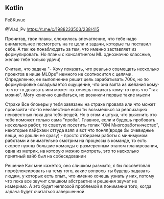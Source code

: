 ## Kotlin

Fe8Kuvuc

@Vlad_Pv
https://t.me/c/1988233503/238/415

Прочитав, твои планы, сложилось впечатление, что тебе надо внимательнее посмотреть на те цели и задачи, которые ты поставил себе. А так же понаблюдать за тем, что именно заставляет из формулировать. Но планы с консалтингом ML однозначно классные, желаю тебе только удачи)

Считаю, что задача "- Хочу показать, что реально совмещать несколько проектов в нише MLOps" немного не соотносится с целями. Определенно, ее выполнение решит цель зарабатывать 700к, но по формулировке складывается ощущение, что она взята из желания кому-то что-то доказать или может ты хочешь показать кому-то путь что "так можно". Могу конечно ошибаться, но возникли первые такие мысли

Страхи
Все блокеры у тебя завязаны на страхе провала или что может произойти что-то неизвестное если ты возьмешься за реализацию неизвестных пока для тебя вещей. Но в этом и штука, что выяснить это тебе поможет только сама "проба". Главное, если и будешь пробовать несколько работ, то советую посетить топик "ОМ Многоработничество", некоторые лайфхаки оттуда взял и вот что понял(вроде бы очевидные вещи, но дошли не сразу) - просто отбираем работы с минимумом работами и внимательно смотрим на процессы в команде, то есть скорее нужны большие команды с размеренным этапом планирования, одна из метрик, на которую можно смотреть, это то насколько приятный вайб был на собеседовании

Решение 
Как мне кажется, оно слишком размыто, я бы посоветовал порефлексировать на тему того, какие вопросы ты будешь задавать людям, у которых есть опыт., что именно хочешь узнать у них, потому что пока все звучит слишком абстрактно и решения звучат не измеримо. А это будет неплохой проблемой в понимании того, когда задача будет считаться завершенной.

